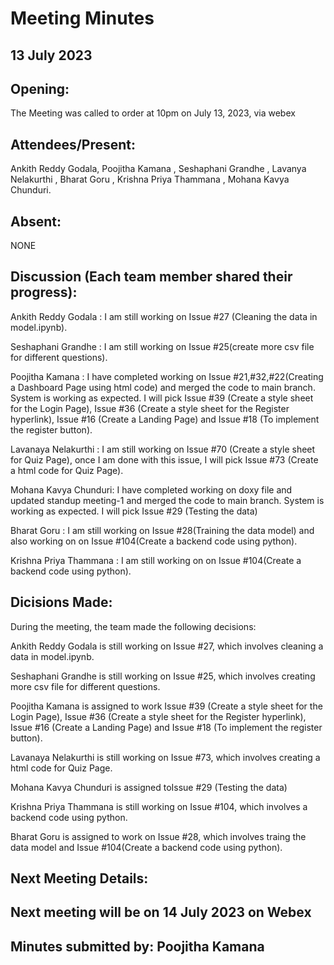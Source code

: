 # Meeting Minutes
## 13 July 2023

## Opening:
The Meeting was called to order at 10pm on July 13, 2023, via webex

## Attendees/Present:
Ankith Reddy Godala, 
Poojitha Kamana    ,
Seshaphani Grandhe ,
Lavanya Nelakurthi ,
Bharat Goru        ,
Krishna Priya Thammana ,
Mohana Kavya Chunduri.


## Absent:
NONE

## Discussion (Each team member shared their progress):

Ankith Reddy Godala  : 
I am still working on Issue #27 (Cleaning the data in model.ipynb).

Seshaphani Grandhe   : 
I am still working on Issue #25(create more csv file for different questions). 

Poojitha Kamana      : 
I have completed working on Issue #21,#32,#22(Creating a Dashboard Page using html code) and merged the code to main branch. System is working as expected.  I will pick Issue #39 (Create a style sheet for the Login Page), Issue #36 (Create a style sheet for the Register hyperlink), Issue #16 (Create a Landing Page) and Issue #18 (To implement the register button).

Lavanaya Nelakurthi  :
I am still working on Issue #70 (Create a style sheet for Quiz Page), once I am done with this issue, I will pick Issue #73 (Create a html code for Quiz Page).

Mohana Kavya Chunduri: 
I have completed working on doxy file and updated standup meeting-1 and merged the code to main branch. System is working as expected. I will pick Issue #29 (Testing the data) 

Bharat Goru          :
I am still working on Issue #28(Training the data model) and also working on on Issue #104(Create a backend code using python).

Krishna Priya Thammana :
I am still working on on Issue #104(Create a backend code using python).

## Dicisions Made:
During the meeting, the team made the following decisions:

Ankith Reddy Godala is still working on Issue #27, which involves cleaning a data in model.ipynb.

Seshaphani Grandhe is still working on Issue #25, which involves creating more csv file for different questions.

Poojitha Kamana is assigned to work Issue #39 (Create a style sheet for the Login Page), Issue #36 (Create a style sheet for the Register hyperlink), Issue #16 (Create a Landing Page) and Issue #18 (To implement the register button).

Lavanaya Nelakurthi is still working on Issue #73, which involves creating a html code for Quiz Page.

Mohana Kavya Chunduri is assigned toIssue #29 (Testing the data) 

Krishna Priya Thammana is still working on Issue #104, which involves a backend code using python.

Bharat Goru is assigned to work on Issue #28, which involves traing the data model and Issue #104(Create a backend code using python).


## Next Meeting Details:
## Next meeting will be on 14 July 2023 on Webex

## Minutes submitted by: Poojitha Kamana
